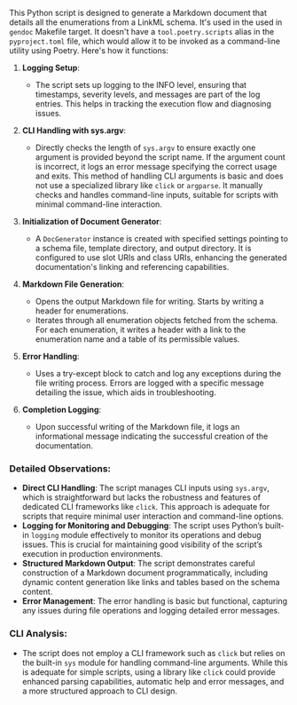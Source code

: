 This Python script is designed to generate a Markdown document that details all the enumerations from a LinkML schema.
It's used in the used in `gendoc` Makefile target. It doesn't have a `tool.poetry.scripts` alias in the `pyproject.toml`
file, which would allow it to be invoked as a command-line utility using Poetry. Here's how it functions:

1. **Logging Setup**:
    - The script sets up logging to the INFO level, ensuring that timestamps, severity levels, and messages are part of
      the log entries. This helps in tracking the execution flow and diagnosing issues.

2. **CLI Handling with sys.argv**:
    - Directly checks the length of `sys.argv` to ensure exactly one argument is provided beyond the script name. If the
      argument count is incorrect, it logs an error message specifying the correct usage and exits. This method of
      handling CLI arguments is basic and does not use a specialized library like `click` or `argparse`. It manually
      checks and handles command-line inputs, suitable for scripts with minimal command-line interaction.

3. **Initialization of Document Generator**:
    - A `DocGenerator` instance is created with specified settings pointing to a schema file, template directory, and
      output directory. It is configured to use slot URIs and class URIs, enhancing the generated documentation's
      linking and referencing capabilities.

4. **Markdown File Generation**:
    - Opens the output Markdown file for writing. Starts by writing a header for enumerations.
    - Iterates through all enumeration objects fetched from the schema. For each enumeration, it writes a header with a
      link to the enumeration name and a table of its permissible values.

5. **Error Handling**:
    - Uses a try-except block to catch and log any exceptions during the file writing process. Errors are logged with a
      specific message detailing the issue, which aids in troubleshooting.

6. **Completion Logging**:
    - Upon successful writing of the Markdown file, it logs an informational message indicating the successful creation
      of the documentation.

### Detailed Observations:

- **Direct CLI Handling**: The script manages CLI inputs using `sys.argv`, which is straightforward but lacks the
  robustness and features of dedicated CLI frameworks like `click`. This approach is adequate for scripts that require
  minimal user interaction and command-line options.
- **Logging for Monitoring and Debugging**: The script uses Python’s built-in `logging` module effectively to monitor
  its operations and debug issues. This is crucial for maintaining good visibility of the script’s execution in
  production environments.
- **Structured Markdown Output**: The script demonstrates careful construction of a Markdown document programmatically,
  including dynamic content generation like links and tables based on the schema content.
- **Error Management**: The error handling is basic but functional, capturing any issues during file operations and
  logging detailed error messages.

### CLI Analysis:

- The script does not employ a CLI framework such as `click` but relies on the built-in `sys` module for handling
  command-line arguments. While this is adequate for simple scripts, using a library like `click` could provide enhanced
  parsing capabilities, automatic help and error messages, and a more structured approach to CLI design.
